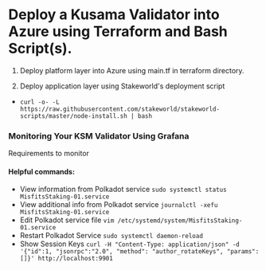 # Deploy a Kusama Validator into Azure using Terraform and Bash Script(s).

1. Deploy platform layer into Azure using main.tf in terraform directory.

2. Deploy application layer using Stakeworld's deployment script 

- ``curl -o- -L https://raw.githubusercontent.com/stakeworld/stakeworld-scripts/master/node-install.sh | bash`` 
    
### Monitoring Your KSM Validator Using Grafana

Requirements to monitor
#### Helpful commands:
- View information from Polkadot service 
``sudo systemctl status MisfitsStaking-01.service``
- View additional info from Polkadot service
``journalctl -xefu MisfitsStaking-01.service``
- Edit Polkadot service file
``vim /etc/systemd/system/MisfitsStaking-01.service``
- Restart Polkadot Service
``sudo systemctl daemon-reload``
- Show Session Keys
``curl -H "Content-Type: application/json" -d '{"id":1, "jsonrpc":"2.0", "method": "author_rotateKeys", "params":[]}' http://localhost:9901``
